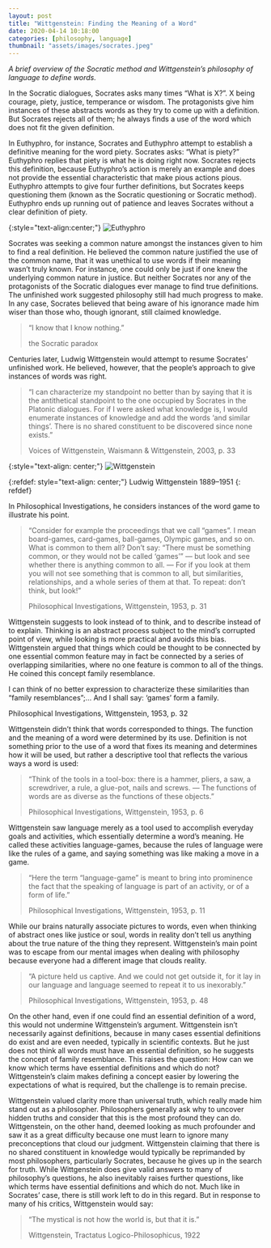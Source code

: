 ```yaml
---
layout: post
title: "Wittgenstein: Finding the Meaning of a Word"
date: 2020-04-14 10:18:00
categories: [philosophy, language]
thumbnail: "assets/images/socrates.jpeg"
---
```


*A brief overview of the Socratic method and Wittgenstein’s philosophy of language to define words.*

In the Socratic dialogues, Socrates asks many times “What is X?”. X being courage, piety, justice, temperance or wisdom. The protagonists give him instances of these abstracts words as they try to come up with a definition. But Socrates rejects all of them; he always finds a use of the word which does not fit the given definition.

In Euthyphro, for instance, Socrates and Euthyphro attempt to establish a definitive meaning for the word piety. Socrates asks: “What is piety?” Euthyphro replies that piety is what he is doing right now. Socrates rejects this definition, because Euthyphro’s action is merely an example and does not provide the essential characteristic that make pious actions pious. Euthyphro attempts to give four further definitions, but Socrates keeps questioning them (known as the Socratic questioning or Socratic method). Euthyphro ends up running out of patience and leaves Socrates without a clear definition of piety.

{:style="text-align:center;"}
![Euthyphro](https://miro.medium.com/max/1200/0*JvZwMoSu7ABRDgQU)

Socrates was seeking a common nature amongst the instances given to him to find a real definition. He believed the common nature justified the use of the common name, that it was unethical to use words if their meaning wasn’t truly known. For instance, one could only be just if one knew the underlying common nature in justice. But neither Socrates nor any of the protagonists of the Socratic dialogues ever manage to find true definitions. The unfinished work suggested philosophy still had much progress to make. In any case, Socrates believed that being aware of his ignorance made him wiser than those who, though ignorant, still claimed knowledge.

> “I know that I know nothing.”
>
> the Socratic paradox

Centuries later, Ludwig Wittgenstein would attempt to resume Socrates’ unfinished work. He believed, however, that the people’s approach to give instances of words was right.

> “I can characterize my standpoint no better than by saying that it is the antithetical standpoint to the one occupied by Socrates in the Platonic dialogues. For if I were asked what knowledge is, I would enumerate instances of knowledge and add the words ‘and similar things’. There is no shared constituent to be discovered since none exists.”
>
> Voices of Wittgenstein, Waismann & Wittgenstein, 2003, p. 33

{:style="text-align: center;"}
![Wittgenstein](https://miro.medium.com/max/800/0*z-u5VJtjCSKd2xiL.webp)
<!-- {:style:="text-align: center;"}
Ludwig Wittgenstein 1889–1951
{:style} -->

<!-- {% include image.html
    srcabs="https://miro.medium.com/max/800/0*z-u5VJtjCSKd2xiL.webp" 
    
    alt="Wittgenstein"
    caption="Ludwig Wittgenstein 1889–1951" 
%}  -->

{:refdef: style="text-align: center;"}
Ludwig Wittgenstein 1889–1951
{: refdef}

In Philosophical Investigations, he considers instances of the word game to illustrate his point.

> “Consider for example the proceedings that we call “games”. I mean board-games, card-games, ball-games, Olympic games, and so on. What is common to them all? Don’t say: “There must be something common, or they would not be called ‘games’” — but look and see whether there is anything common to all. — For if you look at them you will not see something that is common to all, but similarities, relationships, and a whole series of them at that. To repeat: don’t think, but look!” 
>
> Philosophical Investigations, Wittgenstein, 1953, p. 31

Wittgenstein suggests to look instead of to think, and to describe instead of to explain. Thinking is an abstract process subject to the mind’s corrupted point of view, while looking is more practical and avoids this bias. Wittgenstein argued that things which could be thought to be connected by one essential common feature may in fact be connected by a series of overlapping similarities, where no one feature is common to all of the things. He coined this concept family resemblance.

I can think of no better expression to characterize these similarities than “family resemblances”;… And I shall say: ‘games’ form a family.

Philosophical Investigations, Wittgenstein, 1953, p. 32

Wittgenstein didn’t think that words corresponded to things. The function and the meaning of a word were determined by its use. Definition is not something prior to the use of a word that fixes its meaning and determines how it will be used, but rather a descriptive tool that reflects the various ways a word is used:

> “Think of the tools in a tool-box: there is a hammer, pliers, a saw, a screwdriver, a rule, a glue-pot, nails and screws. — The functions of words are as diverse as the functions of these objects.” 
>
> Philosophical Investigations, Wittgenstein, 1953, p. 6

Wittgenstein saw language merely as a tool used to accomplish everyday goals and activities, which essentially determine a word’s meaning. He called these activities language-games, because the rules of language were like the rules of a game, and saying something was like making a move in a game.

> “Here the term “language-game” is meant to bring into prominence the fact that the speaking of language is part of an activity, or of a form of life.”
>
> Philosophical Investigations, Wittgenstein, 1953, p. 11

While our brains naturally associate pictures to words, even when thinking of abstract ones like justice or soul, words in reality don’t tell us anything about the true nature of the thing they represent. Wittgenstein’s main point was to escape from our mental images when dealing with philosophy because everyone had a different image that clouds reality.

> “A picture held us captive. And we could not get outside it, for it lay in our language and language seemed to repeat it to us inexorably.”
>
> Philosophical Investigations, Wittgenstein, 1953, p. 48

On the other hand, even if one could find an essential definition of a word, this would not undermine Wittgenstein’s argument. Wittgenstein isn’t necessarily against definitions, because in many cases essential definitions do exist and are even needed, typically in scientific contexts. But he just does not think all words must have an essential definition, so he suggests the concept of family resemblance. This raises the question: How can we know which terms have essential definitions and which do not? Wittgenstein’s claim makes defining a concept easier by lowering the expectations of what is required, but the challenge is to remain precise.

Wittgenstein valued clarity more than universal truth, which really made him stand out as a philosopher. Philosophers generally ask why to uncover hidden truths and consider that this is the most profound they can do. Wittgenstein, on the other hand, deemed looking as much profounder and saw it as a great difficulty because one must learn to ignore many preconceptions that cloud our judgment. Wittgenstein claiming that there is no shared constituent in knowledge would typically be reprimanded by most philosophers, particularly Socrates, because he gives up in the search for truth. While Wittgenstein does give valid answers to many of philosophy’s questions, he also inevitably raises further questions, like which terms have essential definitions and which do not. Much like in Socrates’ case, there is still work left to do in this regard. But in response to many of his critics, Wittgenstein would say:

> “The mystical is not how the world is, but that it is.” 
>
> Wittgenstein, Tractatus Logico-Philosophicus, 1922

<!-- ![alt](https://picsum.photos/800/300) -->